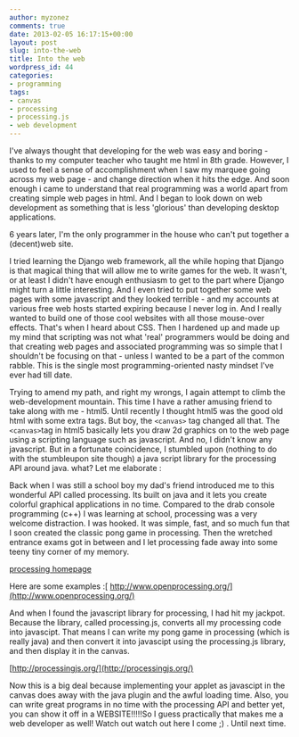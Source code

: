 ```yaml
---
author: myzonez
comments: true
date: 2013-02-05 16:17:15+00:00
layout: post
slug: into-the-web
title: Into the web
wordpress_id: 44
categories:
- programming
tags:
- canvas
- processing
- processing.js
- web development
---
```


I've always thought that developing for the web was easy and boring - thanks to my computer teacher who taught me html in 8th grade. However, I used to feel a sense of accomplishment when I saw my marquee going across my web page - and change direction when it hits the edge. And soon enough i came to understand that real programming was a world apart from creating simple web pages in html. And I began to look down on web development as something that is less 'glorious' than developing desktop applications.

6 years later, I'm the only programmer in the house who can't put together a (decent)web site.

I tried learning the Django web framework, all the while hoping that Django is that magical thing that will allow me to write games for the web. It wasn't, or at least I didn't have enough enthusiasm to get to the part where Django might turn a little interesting. And I even tried to put together some web pages with some javascript and they looked terrible - and my accounts at various free web hosts started expiring because I never log in. And I really wanted to build one of those cool websites with all those mouse-over effects. That's when I heard about CSS. Then I hardened up and made up my mind that scripting was not what 'real' programmers would be doing and that creating web pages and associated programming was so simple that I shouldn't be focusing on that - unless I wanted to be a part of the common rabble. This is the single most programming-oriented nasty mindset I've ever had till date.

Trying to amend my path, and right my wrongs, I again attempt to climb the web-development mountain. This time I have a rather amusing friend to take along with me - html5. Until recently I thought html5 was the good old html with some extra tags. But boy, the `<canvas>` tag changed all that. The `<canvas>`tag in html5 basically lets you draw 2d graphics on to the web page using a scripting language such as javascript. And no, I didn't know any javascript. But in a fortunate coincidence, I stumbled upon (nothing to do with the stumbleupon site though) a java script library for the processing API around java. what? Let me elaborate :

Back when I was still a school boy my dad's friend introduced me to this wonderful API called processing. Its built on java and it lets you create colorful graphical applications in no time. Compared to the drab console programming (c++) I was learning at school, processing was a very welcome distraction. I was hooked. It was simple, fast, and so much fun that I soon created the classic pong game in processing. Then the wretched entrance exams got in between and I let processing fade away into some teeny tiny corner of my memory.

[processing homepage](www.processing.org)

Here are some examples :[ http://www.openprocessing.org/](http://www.openprocessing.org/)



And when I found the javascript library for processing, I had hit my jackpot. Because the library, called processing.js, converts all my processing code into javascipt. That means I can write my pong game in processing (which is really java) and then convert it into javascipt using the processing.js library, and then display it in the canvas.

[http://processingjs.org/](http://processingjs.org/)

Now this is a big deal because implementing your applet as javascipt in the canvas does away with the java plugin and the awful loading time. Also, you can write great programs in no time with the processing API and better yet, you can show it off in a WEBSITE!!!!!So I guess practically that makes me a web developer as well! Watch out watch out here I come ;) . Until next time.
